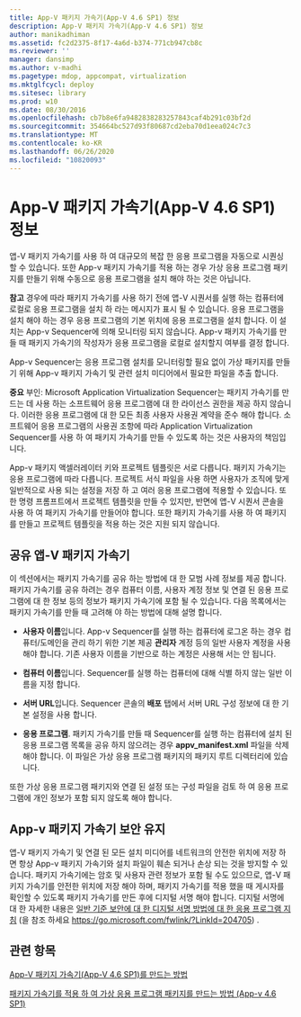 ```yaml
---
title: App-V 패키지 가속기(App-V 4.6 SP1) 정보
description: App-V 패키지 가속기(App-V 4.6 SP1) 정보
author: manikadhiman
ms.assetid: fc2d2375-8f17-4a6d-b374-771cb947cb8c
ms.reviewer: ''
manager: dansimp
ms.author: v-madhi
ms.pagetype: mdop, appcompat, virtualization
ms.mktglfcycl: deploy
ms.sitesec: library
ms.prod: w10
ms.date: 08/30/2016
ms.openlocfilehash: cb7b8e6fa9482838283257843caf4b291c03bf2d
ms.sourcegitcommit: 354664bc527d93f80687cd2eba70d1eea024c7c3
ms.translationtype: MT
ms.contentlocale: ko-KR
ms.lasthandoff: 06/26/2020
ms.locfileid: "10820093"
---
```

# App-V 패키지 가속기(App-V 4.6 SP1) 정보


앱-V 패키지 가속기를 사용 하 여 대규모의 복잡 한 응용 프로그램을 자동으로 시퀀싱 할 수 있습니다. 또한 App-v 패키지 가속기를 적용 하는 경우 가상 응용 프로그램 패키지를 만들기 위해 수동으로 응용 프로그램을 설치 해야 하는 것은 아닙니다.

**참고**  경우에 따라 패키지 가속기를 사용 하기 전에 앱-V 시퀀서를 실행 하는 컴퓨터에 로컬로 응용 프로그램을 설치 하 라는 메시지가 표시 될 수 있습니다. 응용 프로그램을 설치 해야 하는 경우 응용 프로그램의 기본 위치에 응용 프로그램을 설치 합니다. 이 설치는 App-v Sequencer에 의해 모니터링 되지 않습니다. App-v 패키지 가속기를 만들 때 패키지 가속기의 작성자가 응용 프로그램을 로컬로 설치할지 여부를 결정 합니다.

 

App-v Sequencer는 응용 프로그램 설치를 모니터링할 필요 없이 가상 패키지를 만들기 위해 App-v 패키지 가속기 및 관련 설치 미디어에서 필요한 파일을 추출 합니다.

**중요**  부인: Microsoft Application Virtualization Sequencer는 패키지 가속기를 만드는 데 사용 하는 소프트웨어 응용 프로그램에 대 한 라이선스 권한을 제공 하지 않습니다. 이러한 응용 프로그램에 대 한 모든 최종 사용자 사용권 계약을 준수 해야 합니다. 소프트웨어 응용 프로그램의 사용권 조항에 따라 Application Virtualization Sequencer를 사용 하 여 패키지 가속기를 만들 수 있도록 하는 것은 사용자의 책임입니다.

 

App-v 패키지 액셀러레이터 키와 프로젝트 템플릿은 서로 다릅니다. 패키지 가속기는 응용 프로그램에 따라 다릅니다. 프로젝트 서식 파일을 사용 하면 사용자가 조직에 맞게 일반적으로 사용 되는 설정을 저장 하 고 여러 응용 프로그램에 적용할 수 있습니다. 또한 명령 프롬프트에서 프로젝트 템플릿을 만들 수 있지만, 반면에 앱-V 시퀀서 콘솔을 사용 하 여 패키지 가속기를 만들어야 합니다. 또한 패키지 가속기를 사용 하 여 패키지를 만들고 프로젝트 템플릿을 적용 하는 것은 지원 되지 않습니다.

## 공유 앱-V 패키지 가속기


이 섹션에서는 패키지 가속기를 공유 하는 방법에 대 한 모범 사례 정보를 제공 합니다. 패키지 가속기를 공유 하려는 경우 컴퓨터 이름, 사용자 계정 정보 및 연결 된 응용 프로그램에 대 한 정보 등의 정보가 패키지 가속기에 포함 될 수 있습니다. 다음 목록에서는 패키지 가속기를 만들 때 고려해 야 하는 방법에 대해 설명 합니다.

-   **사용자 이름**입니다. App-v Sequencer를 실행 하는 컴퓨터에 로그온 하는 경우 컴퓨터/도메인을 관리 하기 위한 기본 제공 **관리자** 계정 등의 일반 사용자 계정을 사용 해야 합니다. 기존 사용자 이름을 기반으로 하는 계정은 사용해 서는 안 됩니다.

-   **컴퓨터 이름**입니다. Sequencer를 실행 하는 컴퓨터에 대해 식별 하지 않는 일반 이름을 지정 합니다.

-   **서버 URL**입니다. Sequencer 콘솔의 **배포** 탭에서 서버 URL 구성 정보에 대 한 기본 설정을 사용 합니다.

-   **응용 프로그램**. 패키지 가속기를 만들 때 Sequencer를 실행 하는 컴퓨터에 설치 된 응용 프로그램 목록을 공유 하지 않으려는 경우 **appv\_manifest.xml** 파일을 삭제 해야 합니다. 이 파일은 가상 응용 프로그램 패키지의 패키지 루트 디렉터리에 있습니다.

또한 가상 응용 프로그램 패키지와 연결 된 설정 또는 구성 파일을 검토 하 여 응용 프로그램에 개인 정보가 포함 되지 않도록 해야 합니다.

## App-v 패키지 가속기 보안 유지


앱-V 패키지 가속기 및 연결 된 모든 설치 미디어를 네트워크의 안전한 위치에 저장 하면 항상 App-v 패키지 가속기와 설치 파일이 훼손 되거나 손상 되는 것을 방지할 수 있습니다. 패키지 가속기에는 암호 및 사용자 관련 정보가 포함 될 수도 있으므로, 앱-V 패키지 가속기를 안전한 위치에 저장 해야 하며, 패키지 가속기를 적용 했을 때 게시자를 확인할 수 있도록 패키지 가속기를 만든 후에 디지털 서명 해야 합니다. 디지털 서명에 대 한 자세한 내용은 [일반 기준 보안에 대 한 디지털 서명 방법에 대 한 응용 프로그램 지침](https://go.microsoft.com/fwlink/?LinkId=204705) (을 참조 하세요 https://go.microsoft.com/fwlink/?LinkId=204705) .

## 관련 항목


[App-V 패키지 가속기(App-V 4.6 SP1)를 만드는 방법](how-to-create-app-v-package-accelerators--app-v-46-sp1-.md)

[패키지 가속기를 적용 하 여 가상 응용 프로그램 패키지를 만드는 방법 (App-v 4.6 SP1)](how-to-apply-a-package-accelerator-to-create-a-virtual-application-package---app-v-46-sp1-.md)

 

 





